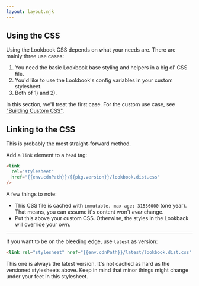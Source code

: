 ```yaml
---
layout: layout.njk
---
```


<section>
  
# Using the CSS

Using the Lookbook CSS depends on what your needs are. There are mainly three use cases:

1. You need the basic Lookbook base styling and helpers in a big ol' CSS file.
2. You'd like to use the Lookbook's config variables in your custom stylesheet.
3. Both of 1) and 2).

In this section, we'll treat the first case. For the custom use case, see ["Building Custom CSS"](/tech/custom-build).

## Linking to the CSS

This is probably the most straight-forward method.

Add a `link` element to a `head` tag:

```html
<link
  rel="stylesheet"
  href="{{env.cdnPath}}/{{pkg.version}}/lookbook.dist.css"
/>
```

A few things to note:

- This CSS file is cached with `immutable, max-age: 31536000` (one year). That means, you can assume it's content won't _ever_ change.
- Put this above your custom CSS. Otherwise, the styles in the Lookback will override your own.

---

<!--  *TODO:* Document caching strategy for `latest`. -->

If you want to be on the bleeding edge, use `latest` as version:

```html
<link rel="stylesheet" href="{{env.cdnPath}}/latest/lookbook.dist.css" />
```

This one is always the latest version. It's not cached as hard as the versioned stylesheets above. Keep in mind that minor things might change under your feet in this stylesheet.
